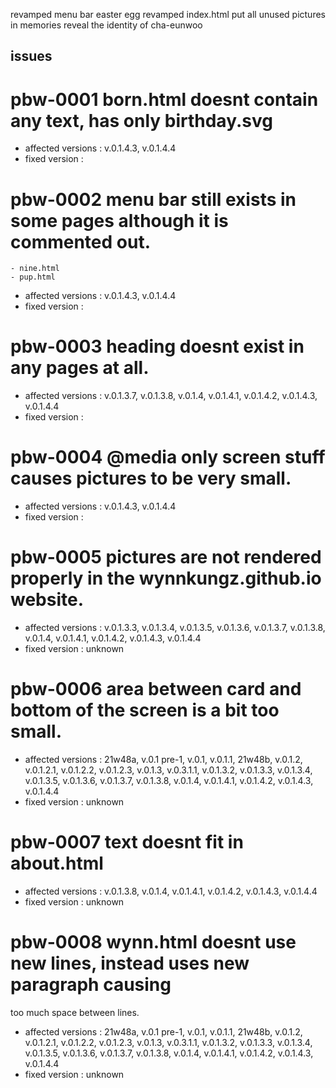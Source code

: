 revamped menu bar
easter egg
revamped index.html
put all unused pictures in memories
reveal the identity of cha-eunwoo

## issues
# pbw-0001 born.html doesnt contain any text, has only birthday.svg
- affected versions : v.0.1.4.3, v.0.1.4.4
- fixed version :

# pbw-0002 menu bar still exists in some pages although it is commented out.
    - nine.html 
    - pup.html
- affected versions : v.0.1.4.3, v.0.1.4.4
- fixed version :

# pbw-0003 heading doesnt exist in any pages at all.
- affected versions : v.0.1.3.7, v.0.1.3.8, v.0.1.4, v.0.1.4.1, v.0.1.4.2, 
v.0.1.4.3, v.0.1.4.4
- fixed version :

# pbw-0004 @media only screen stuff causes pictures to be very small.
- affected versions : v.0.1.4.3, v.0.1.4.4
- fixed version :

# pbw-0005 pictures are not rendered properly in the wynnkungz.github.io website.
- affected versions : v.0.1.3.3, v.0.1.3.4, v.0.1.3.5, v.0.1.3.6, v.0.1.3.7, 
v.0.1.3.8, v.0.1.4, v.0.1.4.1, v.0.1.4.2, v.0.1.4.3, v.0.1.4.4
- fixed version : unknown

# pbw-0006 area between card and bottom of the screen is a bit too small.
- affected versions : 21w48a, v.0.1 pre-1, v.0.1, v.0.1.1, 21w48b, v.0.1.2, 
v.0.1.2.1, v.0.1.2.2, v.0.1.2.3, v.0.1.3, v.0.3.1.1, v.0.1.3.2, v.0.1.3.3, 
v.0.1.3.4, v.0.1.3.5, v.0.1.3.6, v.0.1.3.7, v.0.1.3.8, v.0.1.4, v.0.1.4.1, 
v.0.1.4.2, v.0.1.4.3, v.0.1.4.4
- fixed version : unknown

# pbw-0007 text doesnt fit in about.html
- affected versions : v.0.1.3.8, v.0.1.4, v.0.1.4.1, v.0.1.4.2, v.0.1.4.3, v.0.1.4.4
- fixed version : unknown

# pbw-0008 wynn.html doesnt use new lines, instead uses new paragraph causing 
too much space between lines.
- affected versions : 21w48a, v.0.1 pre-1, v.0.1, v.0.1.1, 21w48b, v.0.1.2, 
v.0.1.2.1, v.0.1.2.2, v.0.1.2.3, v.0.1.3, v.0.3.1.1, v.0.1.3.2, v.0.1.3.3, 
v.0.1.3.4, v.0.1.3.5, v.0.1.3.6, v.0.1.3.7, v.0.1.3.8, v.0.1.4, v.0.1.4.1, 
v.0.1.4.2, v.0.1.4.3, v.0.1.4.4
- fixed version : unknown